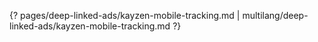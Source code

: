 {? pages/deep-linked-ads/kayzen-mobile-tracking.md | multilang/deep-linked-ads/kayzen-mobile-tracking.md ?}
